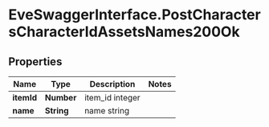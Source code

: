 # EveSwaggerInterface.PostCharactersCharacterIdAssetsNames200Ok

## Properties
Name | Type | Description | Notes
------------ | ------------- | ------------- | -------------
**itemId** | **Number** | item_id integer | 
**name** | **String** | name string | 


